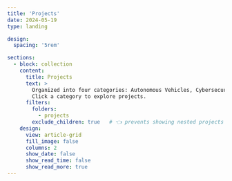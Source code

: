 ```yaml
---
title: 'Projects'
date: 2024-05-19
type: landing

design:
  spacing: '5rem'

sections:
  - block: collection
    content:
      title: Projects
      text: >
        Organized into four categories: Autonomous Vehicles, Cybersecurity, Smart Cities & CPS, and Anomaly Detection.  
        Click a category to explore projects.
      filters:
        folders:
          - projects
        exclude_children: true   # 👈 prevents showing nested projects
    design:
      view: article-grid
      fill_image: false
      columns: 2
      show_date: false
      show_read_time: false
      show_read_more: true
---
```

